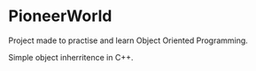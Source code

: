 # PioneerWorld
Project made to practise and learn Object Oriented Programming. 

Simple object inherritence in C++. 
